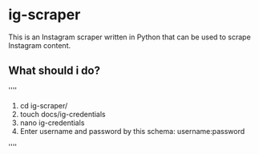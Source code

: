 # ig-scraper

This is an Instagram scraper written in Python that can be used to scrape Instagram content.

## What should i do?

''''

1. cd ig-scraper/
2. touch docs/ig-credentials
3. nano ig-credentials
4. Enter username and password by this schema:
            username:password

''''
